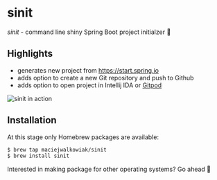 # sinit

*sinit* - command line shiny Spring Boot project initialzer 🚀

## Highlights

- generates new project from https://start.spring.io
- adds option to create a new Git repository and push to Github
- adds option to open project in Intellij IDA or [Gitpod](https://gitpod.io)

![sinit in action](./sinit.gif)

## Installation

At this stage only Homebrew packages are available:

```bash
$ brew tap maciejwalkowiak/sinit
$ brew install sinit
```

Interested in making package for other operating systems? Go ahead 🙂
